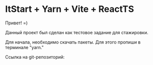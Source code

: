 # ItStart + Yarn + Vite + ReactTS

Привет! =)

Данный проект был сделан как тестовое задание для стажировки.

Для начала, необходимо скачать пакеты. Для этого пропиши в терминале "yarn."


Ссылка на git-репозиторий: 